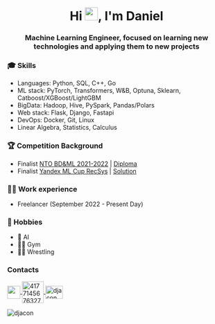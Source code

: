 <!-- <img src="https://github.com/Djacon/Djacon/assets/62030101/8759c699-a12c-439b-b17f-d18884dd4c45" alt="future"/> -->

<h1 align="center">Hi <img src="https://media.giphy.com/media/hvRJCLFzcasrR4ia7z/giphy.gif" width="30">, I'm Daniel</h1>
<h3 align="center">Machine Learning Engineer, focused on learning new technologies and applying them to new projects</h3>

### 🎓 Skills
- Languages: Python, SQL, C++, Go
- ML stack: PyTorch, Transformers, W&B, Optuna, Sklearn, Catboost/XGBoost/LightGBM
- BigData: Hadoop, Hive, PySpark, Pandas/Polars
- Web stack: Flask, Django, Fastapi
- DevOps: Docker, Git, Linux
- Linear Algebra, Statistics, Calculus

### 🏆 Competition Background
- Finalist [NTO BD&ML 2021-2022](https://ntcontest.ru/tracks/nto-school/proekt-po-iskusstvennomu-intellektu/bolshie-dannye-i-mashinnoe-obuchenie/) | [Diploma](https://diploma.kruzhok.org/s3/talent-diploma-service/6159066c-e816-49b7-8e49-7f6966352e81/496711.pdf)
- Finalist [Yandex ML Cup RecSys](https://yandex.ru/cup/ml/) | [Solution](https://github.com/Djacon/Yandex-ML-Cup-2022-25th-Place-Solution)

### 👨‍💻 Work experience
- Freelancer (September 2022 - Present Day)

### 👾 Hobbies
- 🤖 AI
- 🏋️‍♂️ Gym
- 🤼‍♂️ Wrestling

### Contacts
<p align="left">
    <a href="https://t.me/djacon" target="_blank">
        <img align="center" src="https://upload.wikimedia.org/wikipedia/commons/thumb/8/83/Telegram_2019_Logo.svg/1024px-Telegram_2019_Logo.svg.png" width="30" height="30"/>
    </a>
    <a href="https://discordapp.com/users/417714567632781313/" target="_blank">
        <img align="center" src="https://static.vecteezy.com/system/resources/previews/018/930/604/original/discord-logo-discord-icon-transparent-free-png.png" alt="417714567632781313" height="50" width=50"/>
    </a>
        <a href="https://kaggle.com/djacon" target="blank">
        <img align="center" src="https://raw.githubusercontent.com/rahuldkjain/github-profile-readme-generator/master/src/images/icons/Social/kaggle.svg" alt="djacon" height="30" width="40" />
    </a>
</p>

<p align="left">
    <img src="https://komarev.com/ghpvc/?username=djacon&label=Profile%20views&color=0e75b6&style=flat" alt="djacon"/>
</p>
